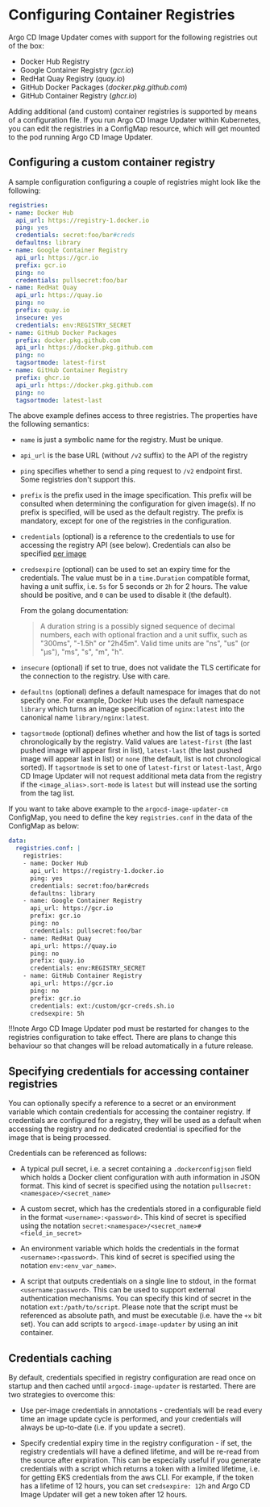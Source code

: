 # Configuring Container Registries

Argo CD Image Updater comes with support for the following registries out of the
box:

* Docker Hub Registry
* Google Container Registry (*gcr.io*)
* RedHat Quay Registry (*quay.io*)
* GitHub Docker Packages (*docker.pkg.github.com*)
* GitHub Container Registry (*ghcr.io*)

Adding additional (and custom) container registries is supported by means of a
configuration file. If you run Argo CD Image Updater within Kubernetes, you can
edit the registries in a ConfigMap resource, which will get mounted to the pod
running Argo CD Image Updater.

## Configuring a custom container registry

A sample configuration configuring a couple of registries might look like the
following:

```yaml
registries:
- name: Docker Hub
  api_url: https://registry-1.docker.io
  ping: yes
  credentials: secret:foo/bar#creds
  defaultns: library
- name: Google Container Registry
  api_url: https://gcr.io
  prefix: gcr.io
  ping: no
  credentials: pullsecret:foo/bar
- name: RedHat Quay
  api_url: https://quay.io
  ping: no
  prefix: quay.io
  insecure: yes
  credentials: env:REGISTRY_SECRET
- name: GitHub Docker Packages
  prefix: docker.pkg.github.com
  api_url: https://docker.pkg.github.com
  ping: no
  tagsortmode: latest-first
- name: GitHub Container Registry
  prefix: ghcr.io
  api_url: https://docker.pkg.github.com
  ping: no
  tagsortmode: latest-last
```

The above example defines access to three registries. The properties have the
following semantics:

* `name` is just a symbolic name for the registry. Must be unique.

* `api_url` is the base URL (without `/v2` suffix) to the API of the registry

* `ping` specifies whether to send a ping request to `/v2` endpoint first.
  Some registries don't support this.

* `prefix` is the prefix used in the image specification. This prefix will
  be consulted when determining the configuration for given image(s). If no
  prefix is specified, will be used as the default registry. The prefix is
  mandatory, except for one of the registries in the configuration.

* `credentials` (optional) is a reference to the credentials to use for
  accessing the registry API (see below). Credentials can also be specified
  [per image](../images/#specifying-pull-secrets)

* `credsexpire` (optional) can be used to set an expiry time for the
   credentials. The value must be in a `time.Duration` compatible format,
   having a unit suffix, i.e. `5s` for 5 seconds or `2h` for 2 hours. The
   value should be positive, and `0` can be used to disable it (the default).

   From the golang documentation:

   > A duration string is a possibly signed sequence of decimal numbers, each with optional fraction and a unit suffix, such as "300ms", "-1.5h" or "2h45m". Valid time units are "ns", "us" (or "µs"), "ms", "s", "m", "h".

* `insecure` (optional) if set to true, does not validate the TLS certificate
  for the connection to the registry. Use with care.

* `defaultns` (optional) defines a default namespace for images that do not
  specify one. For example, Docker Hub uses the default namespace `library`
  which turns an image specification of `nginx:latest` into the canonical name
  `library/nginx:latest`.

* `tagsortmode` (optional) defines whether and how the list of tags is sorted
  chronologically by the registry. Valid values are `latest-first` (the last
  pushed image will appear first in list), `latest-last` (the last pushed image
  will appear last in list) or `none` (the default, list is not chronological
  sorted). If `tagsortmode` is set to one of `latest-first` or `latest-last`,
  Argo CD Image Updater will not request additional meta data from the registry
  if the `<image_alias>.sort-mode` is `latest` but will instead use the sorting
  from the tag list.

If you want to take above example to the `argocd-image-updater-cm` ConfigMap,
you need to define the key `registries.conf` in the data of the ConfigMap as
below:

```yaml
data:
  registries.conf: |
    registries:
    - name: Docker Hub
      api_url: https://registry-1.docker.io
      ping: yes
      credentials: secret:foo/bar#creds
      defaultns: library
    - name: Google Container Registry
      api_url: https://gcr.io
      prefix: gcr.io
      ping: no
      credentials: pullsecret:foo/bar
    - name: RedHat Quay
      api_url: https://quay.io
      ping: no
      prefix: quay.io
      credentials: env:REGISTRY_SECRET
    - name: GitHub Container Registry
      api_url: https://gcr.io
      ping: no
      prefix: gcr.io
      credentials: ext:/custom/gcr-creds.sh.io
      credsexpire: 5h
```

!!!note
    Argo CD Image Updater pod must be restarted for changes to the registries
    configuration to take effect. There are plans to change this behaviour so
    that changes will be reload automatically in a future release.

## Specifying credentials for accessing container registries

You can optionally specify a reference to a secret or an environment variable
which contain credentials for accessing the container registry. If credentials
are configured for a registry, they will be used as a default when accessing
the registry and no dedicated credential is specified for the image that is
being processed.

Credentials can be referenced as follows:

* A typical pull secret, i.e. a secret containing a `.dockerconfigjson` field
  which holds a Docker client configuration with auth information in JSON
  format. This kind of secret is specified using the notation
  `pullsecret:<namespace>/<secret_name>`

* A custom secret, which has the credentials stored in a configurable field in
  the format `<username>:<password>`. This kind of secret is specified using
  the notation `secret:<namespace>/<secret_name>#<field_in_secret>`

* An environment variable which holds the credentials in the format
  `<username>:<password>`. This kind of secret is specified using the notation
  `env:<env_var_name>`.

* A script that outputs credentials on a single line to stdout, in the format
  `<username:password>`. This can be used to support external authentication
  mechanisms. You can specify this kind of secret in the notation
  `ext:/path/to/script`. Please note that the script must be referenced as
  absolute path, and must be executable (i.e. have the `+x` bit set). You
  can add scripts to `argocd-image-updater` by using an init container.

## Credentials caching

By default, credentials specified in registry configuration are read once on
startup and then cached until `argocd-image-updater` is restarted. There are
two strategies to overcome this:

* Use per-image credentials in annotations - credentials will be read every
  time an image update cycle is performed, and your credentials will always
  be up-to-date (i.e. if you update a secret).

* Specify credential expiry time in the registry configuration - if set, the
  registry credentials will have a defined lifetime, and will be re-read from
  the source after expiration. This can be especially useful if you generate
  credentials with a script which returns a token with a limited lifetime,
  i.e. for getting EKS credentials from the aws CLI. For example, if the
  token has a lifetime of 12 hours, you can set `credsexpire: 12h` and Argo
  CD Image Updater will get a new token after 12 hours.